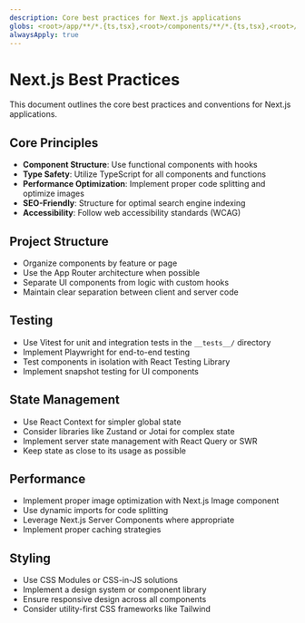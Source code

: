 ```yaml
---
description: Core best practices for Next.js applications
globs: <root>/app/**/*.{ts,tsx},<root>/components/**/*.{ts,tsx},<root>/pages/**/*.{ts,tsx}
alwaysApply: true
---
```


# Next.js Best Practices

This document outlines the core best practices and conventions for Next.js applications.

## Core Principles

-   **Component Structure**: Use functional components with hooks
-   **Type Safety**: Utilize TypeScript for all components and functions
-   **Performance Optimization**: Implement proper code splitting and optimize images
-   **SEO-Friendly**: Structure for optimal search engine indexing
-   **Accessibility**: Follow web accessibility standards (WCAG)

## Project Structure

-   Organize components by feature or page
-   Use the App Router architecture when possible
-   Separate UI components from logic with custom hooks
-   Maintain clear separation between client and server code

## Testing

-   Use Vitest for unit and integration tests in the `__tests__/` directory
-   Implement Playwright for end-to-end testing
-   Test components in isolation with React Testing Library
-   Implement snapshot testing for UI components

## State Management

-   Use React Context for simpler global state
-   Consider libraries like Zustand or Jotai for complex state
-   Implement server state management with React Query or SWR
-   Keep state as close to its usage as possible

## Performance

-   Implement proper image optimization with Next.js Image component
-   Use dynamic imports for code splitting
-   Leverage Next.js Server Components where appropriate
-   Implement proper caching strategies

## Styling

-   Use CSS Modules or CSS-in-JS solutions
-   Implement a design system or component library
-   Ensure responsive design across all components
-   Consider utility-first CSS frameworks like Tailwind
